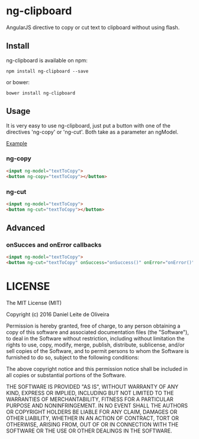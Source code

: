 # ng-clipboard

AngularJS directive to copy or cut text to clipboard without using flash.

## Install

ng-clipboard is available on npm:
```
npm install ng-clipboard --save
```

or bower:
```
bower install ng-clipboard
```

## Usage

It is very easy to use ng-clipboard, just put a button with one of the directives 'ng-copy' or 'ng-cut'. Both take as a parameter an ngModel.

[Example](http://jsfiddle.net/dleitee/uo5emcuz/)

### ng-copy

```html
<input ng-model="textToCopy">
<button ng-copy="textToCopy"></button>
```

### ng-cut

```html
<input ng-model="textToCopy">
<button ng-cut="textToCopy"></button>
```

## Advanced 

### onSucces and onError callbacks
```html
<input ng-model="textToCopy">
<button ng-cut="textToCopy" onSuccess="onSuccess()" onError="onError()"></button>
```

# LICENSE
The MIT License (MIT)

Copyright (c) 2016 Daniel Leite de Oliveira

Permission is hereby granted, free of charge, to any person obtaining a copy
of this software and associated documentation files (the "Software"), to deal
in the Software without restriction, including without limitation the rights
to use, copy, modify, merge, publish, distribute, sublicense, and/or sell
copies of the Software, and to permit persons to whom the Software is
furnished to do so, subject to the following conditions:

The above copyright notice and this permission notice shall be included in
all copies or substantial portions of the Software.

THE SOFTWARE IS PROVIDED "AS IS", WITHOUT WARRANTY OF ANY KIND, EXPRESS OR
IMPLIED, INCLUDING BUT NOT LIMITED TO THE WARRANTIES OF MERCHANTABILITY,
FITNESS FOR A PARTICULAR PURPOSE AND NONINFRINGEMENT. IN NO EVENT SHALL THE
AUTHORS OR COPYRIGHT HOLDERS BE LIABLE FOR ANY CLAIM, DAMAGES OR OTHER
LIABILITY, WHETHER IN AN ACTION OF CONTRACT, TORT OR OTHERWISE, ARISING FROM,
OUT OF OR IN CONNECTION WITH THE SOFTWARE OR THE USE OR OTHER DEALINGS IN
THE SOFTWARE.

